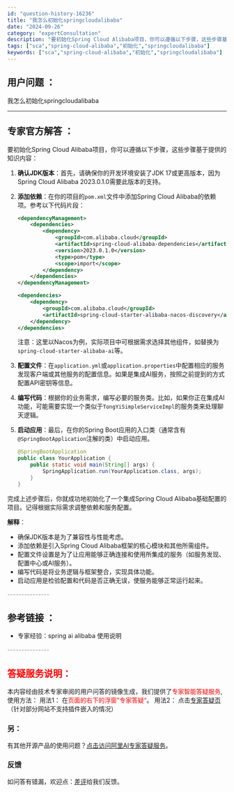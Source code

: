 ```yaml
---
id: "question-history-16236"
title: "我怎么初始化springcloudalibaba"
date: "2024-09-26"
category: "expertConsultation"
description: "要初始化Spring Cloud Alibaba项目，你可以遵循以下步骤，这些步骤基于提供的知识内容：1. **确认JDK版本**：首先，请确保你的开发环境安装了JDK 17或更高版本，因为Spring Cloud Alibaba 2023.0.1.0需要此版本的支持。2. **添加依赖**：在你的"
tags: ["sca","spring-cloud-alibaba","初始化","springcloudalibaba"]
keywords: ["sca","spring-cloud-alibaba","初始化","springcloudalibaba"]
---
```


## 用户问题 ： 
 我怎么初始化springcloudalibaba  

---------------
## 专家官方解答 ：

要初始化Spring Cloud Alibaba项目，你可以遵循以下步骤，这些步骤基于提供的知识内容：

1. **确认JDK版本**：首先，请确保你的开发环境安装了JDK 17或更高版本，因为Spring Cloud Alibaba 2023.0.1.0需要此版本的支持。

2. **添加依赖**：在你的项目的`pom.xml`文件中添加Spring Cloud Alibaba的依赖项。参考以下代码片段：
   ```xml
   <dependencyManagement>
       <dependencies>
           <dependency>
               <groupId>com.alibaba.cloud</groupId>
               <artifactId>spring-cloud-alibaba-dependencies</artifactId>
               <version>2023.0.1.0</version>
               <type>pom</type>
               <scope>import</scope>
           </dependency>
       </dependencies>
   </dependencyManagement>

   <dependencies>
       <dependency>
           <groupId>com.alibaba.cloud</groupId>
           <artifactId>spring-cloud-starter-alibaba-nacos-discovery</artifactId> <!-- 示例为Nacos发现客户端，根据需要选择其他组件 -->
       </dependency>
   </dependencies>
   ```
   注意：这里以Nacos为例，实际项目中可根据需求选择其他组件，如替换为`spring-cloud-starter-alibaba-ai`等。

3. **配置文件**：在`application.yml`或`application.properties`中配置相应的服务发现客户端或其他服务的配置信息。如果是集成AI服务，按照之前提到的方式配置API密钥等信息。

4. **编写代码**：根据你的业务需求，编写必要的服务类。比如，如果你正在集成AI功能，可能需要实现一个类似于`TongYiSimpleServiceImpl`的服务类来处理聊天逻辑。

5. **启动应用**：最后，在你的Spring Boot应用的入口类（通常含有`@SpringBootApplication`注解的类）中启动应用。

   ```java
   @SpringBootApplication
   public class YourApplication {
       public static void main(String[] args) {
           SpringApplication.run(YourApplication.class, args);
       }
   }
   ```

完成上述步骤后，你就成功地初始化了一个集成Spring Cloud Alibaba基础配置的项目。记得根据实际需求调整依赖和服务配置。

**解释**：
- 确保JDK版本是为了兼容性与性能考虑。
- 添加依赖是引入Spring Cloud Alibaba框架的核心模块和其他所需组件。
- 配置文件设置是为了让应用能够正确连接和使用所集成的服务（如服务发现、配置中心或AI服务）。
- 编写代码是将业务逻辑与框架整合，实现具体功能。
- 启动应用是检验配置和代码是否正确无误，使服务能够正常运行起来。


<font color="#949494">---------------</font> 


## 参考链接 ：

* 专家经验：spring ai alibaba 使用说明 


 <font color="#949494">---------------</font> 
 


## <font color="#FF0000">答疑服务说明：</font> 

本内容经由技术专家审阅的用户问答的镜像生成，我们提供了<font color="#FF0000">专家智能答疑服务</font>,使用方法：
用法1： 在<font color="#FF0000">页面的右下的浮窗”专家答疑“</font>。
用法2： 点击[专家答疑页](https://answer.opensource.alibaba.com/docs/intro)（针对部分网站不支持插件嵌入的情况）
### 另：


有其他开源产品的使用问题？[点击访问阿里AI专家答疑服务](https://answer.opensource.alibaba.com/docs/intro)。
### 反馈
如问答有错漏，欢迎点：[差评](https://ai.nacos.io/user/feedbackByEnhancerGradePOJOID?enhancerGradePOJOId=16249)给我们反馈。
